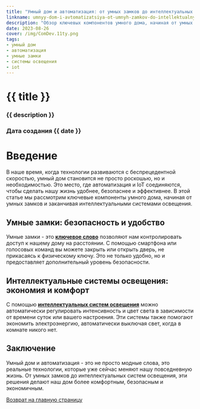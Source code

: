 ```yaml
---
title: "Умный дом и автоматизация: от умных замков до интеллектуальных систем освещения"
linkname: umnyy-dom-i-avtomatizatsiya-ot-umnyh-zamkov-do-intellektualnyh-sistem-osvescheniya
description: "Обзор ключевых компонентов умного дома, начиная от умных замков и заканчивая интеллектуальными системами освещения."
date: 2023-08-26
cover: /img/ComDev.11ty.png
tags: 
- умный дом
- автоматизация
- умные замки
- системы освещения
- iot
---
```


# {{ title }}
### {{ description }}
### Дата создания {{ date }}

# Введение

В наше время, когда технологии развиваются с беспрецедентной скоростью, умный дом становится не просто роскошью, но и необходимостью. Это место, где автоматизация и IoT соединяются, чтобы сделать нашу жизнь удобнее, безопаснее и эффективнее. В этой статье мы рассмотрим ключевые компоненты умного дома, начиная от умных замков и заканчивая интеллектуальными системами освещения.

## Умные замки: безопасность и удобство

Умные замки - это **[ключевое слово](/)** позволяют нам контролировать доступ к нашему дому на расстоянии. С помощью смартфона или голосовых команд вы можете закрыть или открыть дверь, не прикасаясь к физическому ключу. Это не только удобно, но и предоставляет дополнительный уровень безопасности.

## Интеллектуальные системы освещения: экономия и комфорт

С помощью **[интеллектуальных систем освещения](/)** можно автоматически регулировать интенсивность и цвет света в зависимости от времени суток или вашего настроения. Эти системы также помогают экономить электроэнергию, автоматически выключая свет, когда в комнате никого нет.

## Заключение

Умный дом и автоматизация - это не просто модные слова, это реальные технологии, которые уже сейчас меняют нашу повседневную жизнь. От умных замков до интеллектуальных систем освещения, эти решения делают наш дом более комфортным, безопасным и экономичным.


[Возврат на главную страницу](/)
